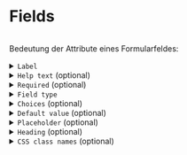 # Fields

```{include} snippets/wiphint.md
```

Bedeutung der Attribute eines Formularfeldes:


<details>
<summary>
<code>Label</code>
</summary>

Feldname, wird über dem Eingabefeld dargestellt. 

</details>

<details>
<summary>
<code>Help text</code> (optional)
</summary>

Erläuterungstext - auch längere Text inkl. Links. Werden "gedimmt" unterhalb des Eingabefeldes dargestellt. Siehe auch `Placeholder`.

</details>

<details>
<summary>
<code>Required</code> (optional)
</summary>

Definiert, ob das Ausfüllen dieses Feldes für die Formularabsendung notwendig ist. Diese Felder werden im Formular automatisch mit einem `*` markiert.

</details>

<details>
<summary>
<code>Field type</code>
</summary>

Feldtyp.

</details>

<details>
<summary>
<code>Choices</code> (optional)
</summary>

Nur für Auswahlfelder (siehe Feldtyp) relevant. Definiert die Ausprägungen von Auswahlfeldern.

</details>

<details>
<summary>
<code>Default value</code> (optional)
</summary>

Standardwert, falls ein Feld nicht ausgefüllt wird.

</details>

<details>
<summary>
<code>Placeholder</code> (optional)
</summary>

Kurzer Hinweistext der im Eingabefeld dargestellt wird und verschwindet, sobald das Feld ausgefüllt wird. Ähnlich wie `Help text`.

</details>

<details>
<summary>
<code>Heading</code> (optional)
</summary>

Überschrift, die über dem entsprechenden Feld dargestellt wird. Kann z.B. genutzt werden, um größere Formulare zu unterteilen.

</details>

<details>
<summary>
<code>CSS class names</code> (optional)
</summary>

Eigene CSS-Klassen können hier, mit Leerzeichen getrennt, angegeben werden. Die meisten CSS-Klassen des verwendeten User-Interface-Frameworks [Bootstrap5](https://getbootstrap.com/docs/5.3/getting-started/introduction/) sollten unterstützt sein. Die CSS-Klasse(n) werden auf ein Container-Element des jeweiligen Feldes angewandt. 

Verwendungsmöglichkeiten (Auszug):

* Trennlinie vor dem Feld: `border-top pt-2 mt-2`
* Hervorheben des gesamten Feldes inkl. aller Attribute (Hilfetext etc.): `alert alert-info`

</details>
